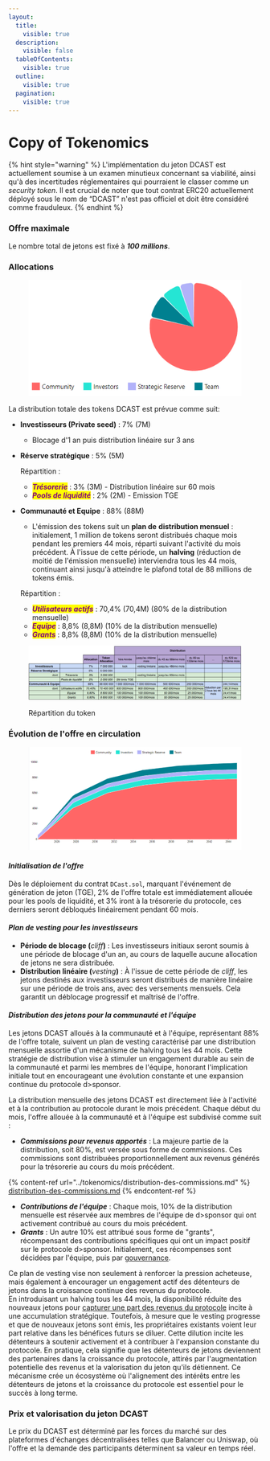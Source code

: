 ```yaml
---
layout:
  title:
    visible: true
  description:
    visible: false
  tableOfContents:
    visible: true
  outline:
    visible: true
  pagination:
    visible: true
---
```


# Copy of Tokenomics

{% hint style="warning" %}
L'implémentation du jeton DCAST est actuellement soumise à un examen minutieux concernant sa viabilité, ainsi qu'à des incertitudes réglementaires qui pourraient le classer comme un _security token_. Il est crucial de noter que tout contrat ERC20 actuellement déployé sous le nom de “DCAST” n'est pas officiel et doit être considéré comme frauduleux.
{% endhint %}

### **Offre maximale**

Le nombre total de jetons est fixé à _**100 millions**_.

### **Allocations**

<figure><img src="../../../.gitbook/assets/allocations.png" alt=""><figcaption></figcaption></figure>

La distribution totale des tokens DCAST est prévue comme suit:

* **Investisseurs (Private seed)** : 7% (7M)
  * Blocage d'1 an puis distribution linéaire sur 3 ans
*   **Réserve stratégique** : 5% (5M)

    Répartition :

    * _<mark style="color:purple;">**Trésorerie**</mark>_ : 3% (3M) - Distribution linéaire sur 60 mois&#x20;
    * _<mark style="color:purple;">**Pools de liquidité**</mark>_ : 2% (2M) - Emission TGE
*   **Communauté et Equipe** : 88% (88M)

    * L'émission des tokens suit un **plan de** **distribution mensuel** : initialement, 1 million de tokens seront distribués chaque mois pendant les premiers 44 mois, réparti suivant l'activité du mois précédent. À l'issue de cette période, un **halving** (réduction de moitié de l'émission mensuelle) interviendra tous les 44 mois, continuant ainsi jusqu'à atteindre le plafond total de 88 millions de tokens émis.

    Répartition :&#x20;

    * _<mark style="color:purple;">**Utilisateurs actifs**</mark>_ : 70,4% (70,4M) (80% de la distribution mensuelle)
    * _<mark style="color:purple;">**Equipe**</mark>_ : 8,8% (8,8M) (10% de la distribution mensuelle)
    * _<mark style="color:purple;">**Grants**</mark>_ : 8,8% (8,8M) (10% de la distribution mensuelle)

<figure><img src="../../../.gitbook/assets/image (1).png" alt=""><figcaption><p>Répartition du token</p></figcaption></figure>

### **Évolution de l'offre en circulation**

<figure><img src="../../../.gitbook/assets/evolution de l&#x27;offre en circulation (1).png" alt=""><figcaption></figcaption></figure>

#### _**Initialisation de l'offre**_

Dès le déploiement du contrat `DCast.sol`, marquant l'événement de génération de jeton (TGE), 2% de l'offre totale est immédiatement allouée pour les pools de liquidité, et 3% iront à la trésorerie du protocole, ces derniers seront débloqués linéairement pendant 60 mois.&#x20;

#### _**Plan de vesting pour les investisseurs**_

* **Période de blocage (**_cliff_**)** : Les investisseurs initiaux seront soumis à une période de blocage d'un an, au cours de laquelle aucune allocation de jetons ne sera distribuée.
* **Distribution linéaire (**_vesting_**)** : À l'issue de cette période de _cliff_, les jetons destinés aux investisseurs seront distribués de manière linéaire sur une période de trois ans, avec des versements mensuels. Cela garantit un déblocage progressif et maîtrisé de l'offre.

#### _**Distribution des jetons pour la communauté et l'équipe**_&#x20;

Les jetons DCAST alloués à la communauté et à l'équipe, représentant 88% de l'offre totale, suivent un plan de vesting caractérisé par une distribution mensuelle assortie d'un mécanisme de halving tous les 44 mois. Cette stratégie de distribution vise à stimuler un engagement durable au sein de la communauté et parmi les membres de l'équipe, honorant l'implication initiale tout en encourageant une évolution constante et une expansion continue du protocole d>sponsor.

La distribution mensuelle des jetons DCAST est directement liée à l'activité et à la contribution au protocole durant le mois précédent. Chaque début du mois, l'offre allouée à la communauté et à l'équipe est subdivisé comme suit :

* _**Commissions pour revenus apportés**_ : La majeure partie de la distribution, soit 80%, est versée sous forme de commissions. Ces commissions sont distribuées proportionnellement aux revenus générés pour la trésorerie au cours du mois précédent.

{% content-ref url="../tokenomics/distribution-des-commissions.md" %}
[distribution-des-commissions.md](../tokenomics/distribution-des-commissions.md)
{% endcontent-ref %}

* _**Contributions de l'équipe**_ : Chaque mois, 10% de la distribution mensuelle est réservée aux membres de l'équipe de d>sponsor qui ont activement contribué au cours du mois précédent.
* _**Grants**_ : Un autre 10% est attribué sous forme de "grants", récompensant des contributions spécifiques qui ont un impact positif sur le protocole d>sponsor. Initialement, ces récompenses sont décidées par l'équipe, puis par [gouvernance](../vedcast-and-vedcastlp/gouvernance.md).

Ce plan de vesting vise non seulement à renforcer la pression acheteuse, mais également à encourager un engagement actif des détenteurs de jetons dans la croissance continue des revenus du protocole.\
En introduisant un halving tous les 44 mois, la disponibilité réduite des nouveaux jetons pour [capturer une part des revenus du protocole](../vedcast-and-vedcastlp/recompenses.md) incite à une accumulation stratégique. Toutefois, à mesure que le vesting progresse et que de nouveaux jetons sont émis, les propriétaires existants voient leur part relative dans les bénéfices futurs se diluer. Cette dilution incite les détenteurs à soutenir activement et à contribuer à l'expansion constante du protocole. En pratique, cela signifie que les détenteurs de jetons deviennent des partenaires dans la croissance du protocole, attirés par l'augmentation potentielle des revenus et la valorisation du jeton qu'ils détiennent. Ce mécanisme crée un écosystème où l'alignement des intérêts entre les détenteurs de jetons et la croissance du protocole est essentiel pour le succès à long terme.

### Prix et valorisation du jeton DCAST

Le prix du DCAST est déterminé par les forces du marché sur des plateformes d'échanges décentralisées telles que Balancer ou Uniswap, où l'offre et la demande des participants déterminent sa valeur en temps réel.
